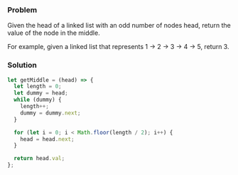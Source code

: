 ### Problem

Given the head of a linked list with an odd number of nodes head, return the value of the node in the middle.

For example, given a linked list that represents 1 -> 2 -> 3 -> 4 -> 5, return 3.

### Solution

```javascript
let getMiddle = (head) => {
  let length = 0;
  let dummy = head;
  while (dummy) {
    length++;
    dummy = dummy.next;
  }

  for (let i = 0; i < Math.floor(length / 2); i++) {
    head = head.next;
  }

  return head.val;
};
```
